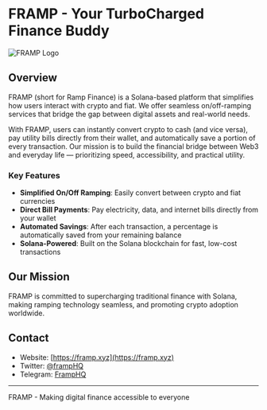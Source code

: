 # FRAMP - Your TurboCharged Finance Buddy

![FRAMP Logo](/public/framp_cover.jpg)

## Overview

FRAMP (short for Ramp Finance) is a Solana-based platform that simplifies how users interact with crypto and fiat. We offer seamless on/off-ramping services that bridge the gap between digital assets and real-world needs.

With FRAMP, users can instantly convert crypto to cash (and vice versa), pay utility bills directly from their wallet, and automatically save a portion of every transaction. Our mission is to build the financial bridge between Web3 and everyday life — prioritizing speed, accessibility, and practical utility.

### Key Features

- **Simplified On/Off Ramping**: Easily convert between crypto and fiat currencies
- **Direct Bill Payments**: Pay electricity, data, and internet bills directly from your wallet
- **Automated Savings**: After each transaction, a percentage is automatically saved from your remaining balance
- **Solana-Powered**: Built on the Solana blockchain for fast, low-cost transactions

## Our Mission

FRAMP is committed to supercharging traditional finance with Solana, making ramping technology seamless, and promoting crypto adoption worldwide.

## Contact

- Website: [https://framp.xyz](https://framp.xyz)
- Twitter: [@frampHQ](https://twitter.com/frampHQ)
- Telegram: [FrampHQ](https://t.me/FrampHQ)

---

FRAMP - Making digital finance accessible to everyone 
